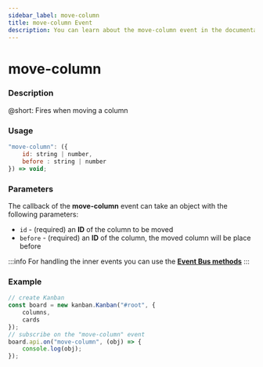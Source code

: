 ```yaml
---
sidebar_label: move-column
title: move-column Event
description: You can learn about the move-column event in the documentation of the DHTMLX JavaScript Kanban library. Browse developer guides and API reference, try out code examples and live demos, and download a free 30-day evaluation version of DHTMLX Kanban.
---
```


# move-column

### Description

@short: Fires when moving a column

### Usage

~~~jsx {}
"move-column": ({
    id: string | number,
    before : string | number
}) => void;
~~~

### Parameters

The callback of the **move-column** event can take an object with the following parameters:

- `id` - (required) an **ID** of the column to be moved
- `before` - (required) an **ID** of the column, the moved column will be place before

:::info
For handling the inner events you can use the [**Event Bus methods**](api/api_overview.md/#event-bus-methods)
:::

### Example

~~~jsx {7-9}
// create Kanban
const board = new kanban.Kanban("#root", {
	columns,
	cards
});
// subscribe on the "move-column" event
board.api.on("move-column", (obj) => {
	console.log(obj);
});
~~~
